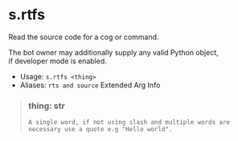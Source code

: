 # s.rtfs
Read the source code for a cog or command.<br/>

The bot owner may additionally supply any valid Python object,<br/>
if developer mode is enabled.<br/>
 - Usage: `s.rtfs <thing>`
 - Aliases: `rts and source`
Extended Arg Info
> ### thing: str
> ```
> A single word, if not using slash and multiple words are necessary use a quote e.g "Hello world".
> ```
